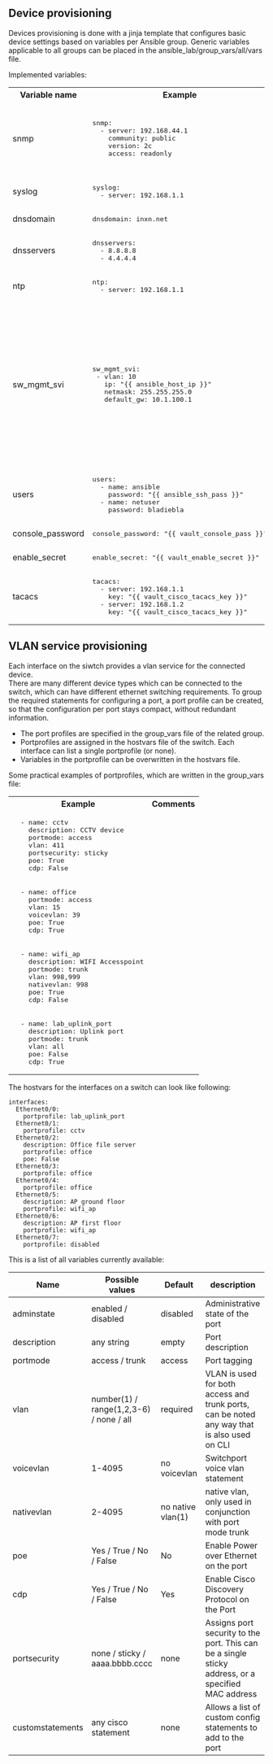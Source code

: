 Device provisioning
-------------------

Devices provisioning is done with a jinja template that configures basic device settings based on variables per Ansible group.
Generic variables applicable to all groups can be placed in the ansible_lab/group_vars/all/vars file. 


Implemented variables:
<table>
<th>Variable name</th><th>Example</th><th>Description</th>
<tr><td>snmp<td><pre>snmp:
  - server: 192.168.44.1
    community: public
    version: 2c
    access: readonly</pre><td>SNMP servers and communities. Access can be readonly/readwrite. When ommited access will be readwrite</tr>
<tr><td>syslog<td><pre>syslog:
  - server: 192.168.1.1</pre><td>Syslog servers</tr>
<tr><td>dnsdomain<td><pre>dnsdomain: inxn.net</pre><td>DNS domain name</tr>
<tr><td>dnsservers<td><pre>dnsservers:
  - 8.8.8.8
  - 4.4.4.4</pre><td>DNS lookup servers</tr>
<tr><td>ntp<td><pre>ntp:
  - server: 192.168.1.1</pre><td>NTP servers</tr>
<tr><td>sw_mgmt_svi<td><pre>sw_mgmt_svi:
 - vlan: 10
   ip: "{{ ansible_host_ip }}"
   netmask: 255.255.255.0
   default_gw: 10.1.100.1</pre><td>SVI for switch management. Generates a vlan interface (SVI) for inband management. It will add a default gateway and set source-interfaces for various protocol. (A bit shaky, since this interface needs to be present any way to access the device in the lab.)</tr>
<tr><td>users<td><pre>users:
  - name: ansible
    password: "{{ ansible_ssh_pass }}"
  - name: netuser
    password: bladiebla</pre><td>Device user authentication</tr>
<tr><td>console_password<td><pre>
console_password: "{{ vault_console_pass }}"</pre><td>Serial console password</tr>
<tr><td>enable_secret<td><pre>enable_secret: "{{ vault_enable_secret }}"</pre><td>Cisco enable secret</tr>
<tr><td>tacacs<td><pre>tacacs:
  - server: 192.168.1.1
    key: "{{ vault_cisco_tacacs_key }}"
  - server: 192.168.1.2
    key: "{{ vault_cisco_tacacs_key }}"</pre><td>Tacacs authentication settings</tr>
</table>

VLAN service provisioning
-------------------------

Each interface on the siwtch provides a vlan service for the connected device.<br>
There are many different device types which can be connected to the switch, which can have different ethernet switching requirements. To group the required statements for configuring a port, a port profile can be created, so that the configuration per port stays compact, without redundant information.

* The port profiles are specified in the group_vars file of the related group.
* Portprofiles are assigned in the hostvars file of the switch. Each interface can list a single portprofile (or none).
* Variables in the portprofile can be overwritten in the hostvars file.

Some practical examples of portprofiles, which are written in the group_vars file:
<table>
  <th>Example</th><th>Comments</th>
  <tr><td><pre>
  - name: cctv
    description: CCTV device
    portmode: access
    vlan: 411
    portsecurity: sticky
    poe: True
    cdp: False</pre></td><td>
    </td></tr><td><pre>
  - name: office
    portmode: access
    vlan: 15
    voicevlan: 39
    poe: True
    cdp: True</pre></td><td>
    </td></tr><td><pre>
  - name: wifi_ap
    description: WIFI Accesspoint
    portmode: trunk
    vlan: 998,999
    nativevlan: 998
    poe: True
    cdp: False</pre></td><td>
    </td></tr><td><pre>
  - name: lab_uplink_port
    description: Uplink port
    portmode: trunk
    vlan: all
    poe: False
    cdp: True</pre></td><td>
    </td></tr>
</table>

The hostvars for the interfaces on a switch can look like following:
```
interfaces:
  Ethernet0/0:
    portprofile: lab_uplink_port
  Ethernet0/1:
    portprofile: cctv
  Ethernet0/2:
    description: Office file server
    portprofile: office
    poe: False
  Ethernet0/3:
    portprofile: office
  Ethernet0/4:
    portprofile: office
  Ethernet0/5:
    description: AP ground floor
    portprofile: wifi_ap
  Ethernet0/6:
    description: AP first floor
    portprofile: wifi_ap
  Ethernet0/7:
    portprofile: disabled
```

This is a list of all variables currently available:

|Name | Possible values | Default | description |
| -- | -- | -- | -- |
|adminstate | enabled / disabled | disabled | Administrative state of the port |
|description | any string | empty | Port description |
|portmode | access / trunk | access | Port tagging |
|vlan | number(1) / range(1,2,3-6) / none / all | required | VLAN is used for both access and trunk ports, can be noted any way that is also used on CLI |
|voicevlan | 1-4095 | no voicevlan | Switchport voice vlan statement |
|nativevlan | 2-4095 | no native vlan(1) | native vlan, only used in conjunction with port mode trunk |
|poe | Yes / True / No / False | No | Enable Power over Ethernet on the port |
|cdp | Yes / True / No / False | Yes | Enable Cisco Discovery Protocol on the Port |
|portsecurity | none / sticky / aaaa.bbbb.cccc | none | Assigns port security to the port. This can be a single sticky address, or a specified MAC address |
|customstatements | any cisco statement | none | Allows a list of custom config statements to add to the port |
  
